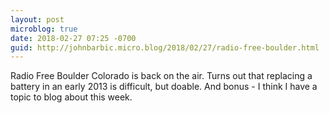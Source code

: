 ```yaml
---
layout: post
microblog: true
date: 2018-02-27 07:25 -0700
guid: http://johnbarbic.micro.blog/2018/02/27/radio-free-boulder.html
---
```

Radio Free Boulder Colorado is back on the air.  Turns out that replacing a battery in an early 2013 is difficult, but doable.  And bonus - I think I have a topic to blog about this week. 
